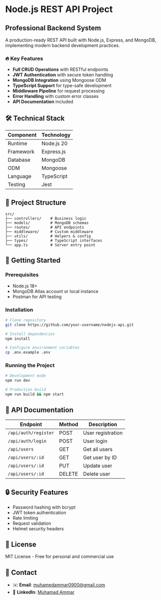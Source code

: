 # **Node.js REST API Project**

## **Professional Backend System**  
A production-ready REST API built with Node.js, Express, and MongoDB, implementing modern backend development practices.

### 🔥 **Key Features**
- **Full CRUD Operations** with RESTful endpoints
- **JWT Authentication** with secure token handling
- **MongoDB Integration** using Mongoose ODM
- **TypeScript Support** for type-safe development
- **Middleware Pipeline** for request processing
- **Error Handling** with custom error classes
- **API Documentation** included

## 🛠 **Technical Stack**
| Component | Technology |
|-----------|------------|
| Runtime | Node.js 20 |
| Framework | Express.js |
| Database | MongoDB |
| ODM | Mongoose |
| Language | TypeScript |
| Testing | Jest |

## 📂 **Project Structure**
```
src/
├── controllers/    # Business logic
├── models/         # MongoDB schemas
├── routes/         # API endpoints
├── middleware/     # Custom middleware
├── utils/          # Helpers & config
├── types/          # TypeScript interfaces
└── app.ts          # Server entry point
```

## 🚀 **Getting Started**

### **Prerequisites**
- Node.js 18+
- MongoDB Atlas account or local instance
- Postman for API testing

### **Installation**
```bash
# Clone repository
git clone https://github.com/your-username/nodejs-api.git

# Install dependencies
npm install

# Configure environment variables
cp .env.example .env
```

### **Running the Project**
```bash
# Development mode
npm run dev

# Production build
npm run build && npm start
```

## 📝 **API Documentation**
| Endpoint | Method | Description |
|----------|--------|-------------|
| `/api/auth/register` | POST | User registration |
| `/api/auth/login` | POST | User login |
| `/api/users` | GET | Get all users |
| `/api/users/:id` | GET | Get user by ID |
| `/api/users/:id` | PUT | Update user |
| `/api/users/:id` | DELETE | Delete user |

## 🔒 **Security Features**
- Password hashing with bcrypt
- JWT token authentication
- Rate limiting
- Request validation
- Helmet security headers

## 📜 **License**
MIT License - Free for personal and commercial use


## 📧 Contact
- ✉️ **Email**: [muhamedammar0900@gmail.com](mailto:muhamedammar0900@gmail.com)  
- 🔗 **LinkedIn**: [Muhamad Ammar](https://www.linkedin.com/in/muhamad-ammar-18b427306)

